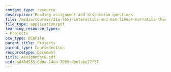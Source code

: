 ```yaml
---
content_type: resource
description: Reading assignment and discussion questions.
file: /media/courses/21w-765j-interactive-and-non-linear-narrative-theory-and-practice-spring-2004/ad40d5350d0a14da7069dbe1abe27f37_Assignment6.pdf
file_type: application/pdf
learning_resource_types:
- Projects
ocw_type: OCWFile
parent_title: Projects
parent_type: CourseSection
resourcetype: Document
title: Assignment6.pdf
uid: ad40d535-0d0a-14da-7069-dbe1abe27f37
---
```

